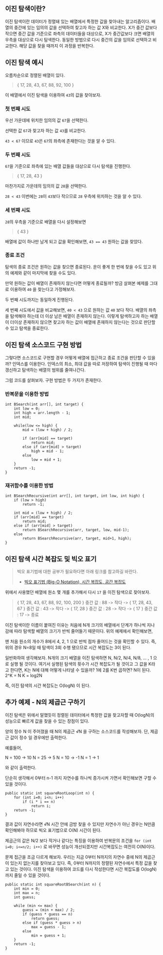 ## 이진 탐색이란?

이진 탐색이란 데이터가 정렬돼 있는 배열에서 특정한 값을 찾아내는 알고리즘이다. 배열의 중간에 있는 임의의 값을 선택하여 찾고자 하는 값 X와 비교한다. X가 중간 값보다 작으면 중간 값을 기준으로 좌측의 데이터들을 대상으로, X가 중간값보다 크면 배열의 우측을 대상으로 다시 탐색한다. 동일한 방법으로 다시 중간의 값을 임의로 선택하고 비교한다. 해당 값을 찾을 때까지 이 과정을 반복한다.



## 이진 탐색 예시

오름차순으로 정렬된 배열이 있다.

> { 17, 28, 43, 67, 88, 92, 100 }

이 배열에서 이진 탐색을 이용하여 `43`의 값을 찾아보자.



### 첫 번째 시도

우선 가운데에 위치한 임의의 값 `67`을 선택한다.

선택한 값 `67`과 찾고자 하는 값 `43`를 비교한다.

`43 < 67` 이므로 `43`은 `67`의 좌측에 존재한다는 것을 알 수 있다.



### 두 번째 시도

`67`을 기준으로 좌측에 있는 배열 값들을 대상으로 다시 탐색을 진행한다.

> { 17, 28, 43 }

마찬가지로 가운데의 임의의 값 `28`을 선택한다.

`28 < 43` 이번에는 `28`이 `43`보다 작으므로 `28` 우측에 위치하는 것을 알 수 있다.



### 세 번째 시도

`28`의 우측을 기준으로 배열을 다시 설정해보면

> { 43 }

배열에 값이 하나만 남게 되고 값을 확인해보면,
`43 == 43` 원하는 값을 찾았다.



### 종료 조건

탐색의 종료 조건은 원하는 값을 찾으면 종료된다.
운이 좋게 한 번에 찾을 수도 있고 위의 예제와 같이 마지막에 찾을 수도 있다.

만약 원하는 값이 배열이 존재하지 않는다면 어떻게 종료될까?
방금 살펴본 예제를 그대로 이용하여 `40` 을 찾는다고 가정해보자.

두 번째 시도까지는 동일하게 진행된다.

세 번째 시도에서 값을 비교해보면, `40 < 43` 으로 원하는 값 `40` 보다 작다. 배열의 좌측을 탐색해야 하는데 더 이상 남은 배열이 존재하지 않는다.
이렇게 탐색하고자 하는 배열이 더이상 존재하지 않으면 찾고자 하는 값이 배열에 존재하지 않는다는 것으로 판단할 수 있고 탐색을 종료한다.



## 이진 탐색 소스코드 구현 방법

그렇다면 소스코드로 구현할 경우 어떻게 배열에 접근하고 종료 조건을 판단할 수 있을까?
인덱스를 이용한다. 인덱스의 최소, 최대 값을 따로 저장하여 탐색이 진행될 때 마다 갱신하고 탐색하는 배열의 범위를 줄여나간다.

그럼 코드를 살펴보자. 구현 방법은 두 가지가 존재한다.

### 반복문을 이용한 방법

```
int BSearch(int arr[], int target) {
    int low = 0;
    int high = arr.length - 1;
    int mid;

    while(low <= high) {
        mid = (low + high) / 2;

        if (arr[mid] == target)
            return mid;
        else if (arr[mid] > target)
            high = mid - 1;
        else
            low = mid + 1;
    }
    return -1;
}
```

### 재귀함수를 이용한 방법

```
int BSearchRecursive(int arr[], int target, int low, int high) {
    if (low > high)
        return -1;

    int mid = (low + high) / 2;
    if (arr[mid] == target)
        return mid;
    else if (arr[mid] > target)
        return BSearchRecursive(arr, target, low, mid-1);
    else
        return BSearchRecursive(arr, target, mid+1, high);
}
```



## 이진 탐색 시간 복잡도 및 빅오 표기

> 빅오 표기법에 대한 공부가 필요하다면 아래 링크를 참고하길 바란다.
>
> - [빅오 표기법 (Big-O Notation), 시간 복잡도, 공간 복잡도](https://cjh5414.github.io/big-o-notation/)



위에서 사용했던 배열에 원소 몇 개를 추가해서 다시 `17` 을 이진 탐색으로 찾아보자.

> { 17, 28, 43, 67, 88, 92, 100, 200 }
> 중간 값 : 88 -> 작다 -> { 17, 28, 43, 67 }
> 중간 값 : 43 -> 작다 -> { 17, 28 }
> 중간 값 : 28 -> 작다 -> { 17 }
> 중간 값 : 17 -> 종료

이진 탐색이란 이름이 붙여진 이유는 처음에 N개 크기의 배열에서 단계가 하나씩 지나감에 따라 탐색할 배열의 크기가 반씩 줄어들기 때문이다. 위의 예제에서 확인해보면,

맨 처음 원소의 개수가 8에서 4, 2, 1 으로 반씩 점차 줄어드는 것을 확인할 수 있다. 즉, 위의 경우 N=8일 때 탐색이 3회 수행 됐으므로 시간 복잡도는 3이 된다.

일반화하여 생각해보자. N개의 크기 배열을 이진 탐색하면 N, N/2, N/4, N/8, … , 1 으로 실행 될 것이다. 여기서 실행된 탐색의 횟수가 시간 복잡도가 될 것이고 그 값을 K라고 한다면, K는 N에 대해 어떻게 나타낼 수 있을까?
1에 2를 K번 곱하면? N이 된다.
2^K = N
K = log2N

즉, 이진 탐색의 시간 복잡도는 O(logN) 이 된다.



## 추가 예제 - N의 제곱근 구하기

이진 탐색은 위에서 말했듯이 정렬된 데이터에서 특정한 값을 찾고자할 때 O(logN)의 성능으로 빠르게 값을 찾을 수 있는 장점이 있다.

양의 정수 N 이 주어졌을 때 N의 제곱근 √N 을 구하는 소스코드를 작성해보자. 단, 제곱근 값이 정수 일 경우에만 출력한다.

예를들어,

N = 100 -> 10
N = 25 -> 5
N = 10 -> -1
N = 1 -> 1

와 같이 출력한다.

단순히 생각해서 0부터 n-1 까지 자연수를 하나씩 증가시켜 가면서 확인해보면 구할 수 있을 것이다.

```
public static int squareRootLoop(int n) {
    for (int i=0; i<n; i++)
        if (i * i == n)
            return i;
    return -1;
}
```

결과 값이 자연수라면 √N 시간 안에 금방 찾을 수 있지만 자연수가 아닌 경우는 N만큼 확인해봐야 하므로 빅오 표기법으로 O(N) 시간이 된다.

제곱근의 값은 N/2 보다 작거나 같다는 특징을 이용하여 반복문의 조건을
`for (int i=0; i<=n/2; i++)` 로 바꾸면 성능이 개선되겠지만 시간복잡도는 여전히 O(N)이다.

문제 접근을 조금 다르게 해보자.
우리는 지금 0부터 N까지의 자연수 중에 N의 제곱근이 있는지 없는지를 찾아보고 있다.
즉, 0부터 N까지의 정렬된 자연수에서 특정 값을 찾고 있는 것이다.
이진 탐색을 이용하여 코드를 다시 작성한다면 시간 복잡도를 O(logN)까지 줄일 수 있을 것이다.

```
public static int squareRootBSearch(int n) {
    int min = 0;
    int max = n;
    int guess;

    while (min <= max) {
        guess = (min + max) / 2;
        if (guess * guess == n)
            return guess;
        else if (guess * guess > n)
            max = guess - 1;
        else
            min = guess + 1;
    }
    return -1;
}
```

